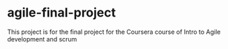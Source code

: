 # agile-final-project
This project is for the final project for the Coursera course of Intro to Agile development and scrum
